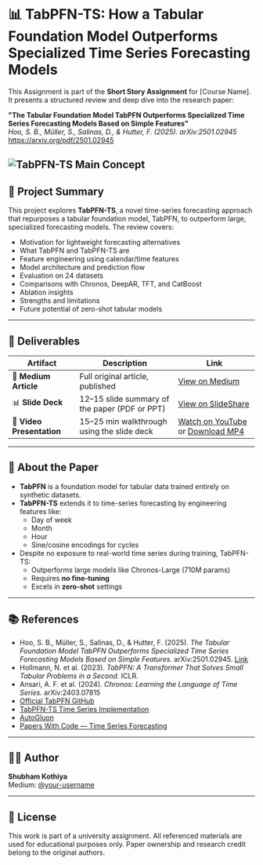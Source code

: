 # 📊 TabPFN-TS: How a Tabular Foundation Model Outperforms Specialized Time Series Forecasting Models

This Assignment is part of the **Short Story Assignment** for [Course Name]. It presents a structured review and deep dive into the research paper:

 **"The Tabular Foundation Model TabPFN Outperforms Specialized Time Series Forecasting Models Based on Simple Features"**  
 *Hoo, S. B., Müller, S., Salinas, D., & Hutter, F. (2025). arXiv:2501.02945*
https://arxiv.org/pdf/2501.02945

![TabPFN-TS Main Concept](./Images/tabpfn_main.png)
---

## 📄 Project Summary

This project explores **TabPFN-TS**, a novel time-series forecasting approach that repurposes a tabular foundation model, TabPFN, to outperform large, specialized forecasting models. The review covers:

- Motivation for lightweight forecasting alternatives  
- What TabPFN and TabPFN-TS are  
- Feature engineering using calendar/time features  
- Model architecture and prediction flow  
- Evaluation on 24 datasets  
- Comparisons with Chronos, DeepAR, TFT, and CatBoost  
- Ablation insights  
- Strengths and limitations  
- Future potential of zero-shot tabular models

---

## 📌 Deliverables

| Artifact | Description | Link |
|---------|-------------|------|
| 📖 **Medium Article** | Full original article, published | [View on Medium](https://medium.com/@ShubhamKothiya/tabpfn-ts-how-a-tabular-foundation-model-outperforms-specialized-time-series-forecasting-models-e06533e059f5) |
| 📊 **Slide Deck** | 12–15 slide summary of the paper (PDF or PPT) | [View on SlideShare](https://www.slideshare.net/slideshow/tabpfn-ts-outperforming-specialized-time-series-models/278856313)  |
| 🎥 **Video Presentation** | 15–25 min walkthrough using the slide deck | [Watch on YouTube](https://www.youtube.com/watch?v=your-video-id) or [Download MP4](./video/TabPFN_TS_Review.mp4) |

---




## 🧠 About the Paper

- **TabPFN** is a foundation model for tabular data trained entirely on synthetic datasets.
- **TabPFN-TS** extends it to time-series forecasting by engineering features like:
  - Day of week
  - Month
  - Hour
  - Sine/cosine encodings for cycles
- Despite no exposure to real-world time series during training, TabPFN-TS:
  - Outperforms large models like Chronos-Large (710M params)
  - Requires **no fine-tuning**
  - Excels in **zero-shot** settings

---

## 📚 References

- Hoo, S. B., Müller, S., Salinas, D., & Hutter, F. (2025). *The Tabular Foundation Model TabPFN Outperforms Specialized Time Series Forecasting Models Based on Simple Features.* arXiv:2501.02945. [Link](https://arxiv.org/abs/2501.02945)
- Hollmann, N. et al. (2023). *TabPFN: A Transformer That Solves Small Tabular Problems in a Second.* ICLR.
- Ansari, A. F. et al. (2024). *Chronos: Learning the Language of Time Series.* arXiv:2403.07815
- [Official TabPFN GitHub](https://github.com/automl/tabpfn-client)
- [TabPFN-TS Time Series Implementation](https://github.com/liam-sbhoo/tabpfn-time-series)
- [AutoGluon](https://github.com/awslabs/autogluon)
- [Papers With Code — Time Series Forecasting](https://paperswithcode.com/task/time-series-forecasting)

---

## 🙋‍♂️ Author

**Shubham Kothiya**  
Medium: [@your-username](https://medium.com/@your-username)  

---



## 📢 License

This work is part of a university assignment. All referenced materials are used for educational purposes only. Paper ownership and research credit belong to the original authors.

